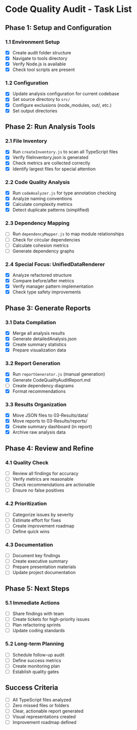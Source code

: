 # Code Quality Audit - Task List

## Phase 1: Setup and Configuration

### 1.1 Environment Setup
- [x] Create audit folder structure
- [x] Navigate to tools directory
- [x] Verify Node.js is available
- [x] Check tool scripts are present

### 1.2 Configuration
- [x] Update analysis configuration for current codebase
- [x] Set source directory to `src/`
- [x] Configure exclusions (node_modules, out/, etc.)
- [x] Set output directories

## Phase 2: Run Analysis Tools

### 2.1 File Inventory
- [x] Run `createInventory.js` to scan all TypeScript files
- [x] Verify fileInventory.json is generated
- [x] Check metrics are collected correctly
- [x] Identify largest files for special attention

### 2.2 Code Quality Analysis
- [x] Run `codeAnalyzer.js` for type annotation checking
- [x] Analyze naming conventions
- [x] Calculate complexity metrics
- [x] Detect duplicate patterns (simplified)

### 2.3 Dependency Mapping
- [ ] Run `dependencyMapper.js` to map module relationships
- [ ] Check for circular dependencies
- [ ] Calculate cohesion metrics
- [ ] Generate dependency graphs

### 2.4 Special Focus: UnifiedDataRenderer
- [x] Analyze refactored structure
- [x] Compare before/after metrics
- [x] Verify manager pattern implementation
- [x] Check type safety improvements

## Phase 3: Generate Reports

### 3.1 Data Compilation
- [x] Merge all analysis results
- [x] Generate detailedAnalysis.json
- [x] Create summary statistics
- [x] Prepare visualization data

### 3.2 Report Generation
- [x] Run `reportGenerator.js` (manual generation)
- [x] Generate CodeQualityAuditReport.md
- [ ] Create dependency diagrams
- [x] Format recommendations

### 3.3 Results Organization
- [x] Move JSON files to 03-Results/data/
- [x] Move reports to 03-Results/reports/
- [x] Create summary dashboard (in report)
- [x] Archive raw analysis data

## Phase 4: Review and Refine

### 4.1 Quality Check
- [ ] Review all findings for accuracy
- [ ] Verify metrics are reasonable
- [ ] Check recommendations are actionable
- [ ] Ensure no false positives

### 4.2 Prioritization
- [ ] Categorize issues by severity
- [ ] Estimate effort for fixes
- [ ] Create improvement roadmap
- [ ] Define quick wins

### 4.3 Documentation
- [ ] Document key findings
- [ ] Create executive summary
- [ ] Prepare presentation materials
- [ ] Update project documentation

## Phase 5: Next Steps

### 5.1 Immediate Actions
- [ ] Share findings with team
- [ ] Create tickets for high-priority issues
- [ ] Plan refactoring sprints
- [ ] Update coding standards

### 5.2 Long-term Planning
- [ ] Schedule follow-up audit
- [ ] Define success metrics
- [ ] Create monitoring plan
- [ ] Establish quality gates

## Success Criteria

- [ ] All TypeScript files analyzed
- [ ] Zero missed files or folders
- [ ] Clear, actionable report generated
- [ ] Visual representations created
- [ ] Improvement roadmap defined